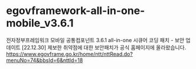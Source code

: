 # egovframework-all-in-one-mobile_v3.6.1

전자정부프레임워크 모바일 공통컴포넌트 3.6.1 all-in-one 시큐어 코딩 패치 - 보안 업데이트
[22.12.30] 제보한 취약점에 대한 보안패치가 공식 홈페이지에 올라왔습니다. https://www.egovframe.go.kr/home/ntt/nttRead.do?menuNo=74&bbsId=6&nttId=18
